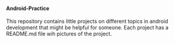 #### Android-Practice

This repository contains little projects on different topics in android development that might be helpful for someone. Each project has a README.md file wih pictures of the project.

